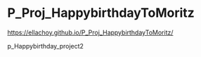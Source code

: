 # P_Proj_HappybirthdayToMoritz

 https://ellachoy.github.io/P_Proj_HappybirthdayToMoritz/
 
 p_Happybirthday_project2
